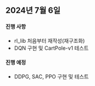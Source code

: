## 2024년 7월 6일

#### 진행 사항
- rl_lib 처음부터 재작성(재구조화)
- DQN 구현 및 CartPole-v1 테스트

#### 진행 예정
- DDPG, SAC, PPO 구현 및 테스트